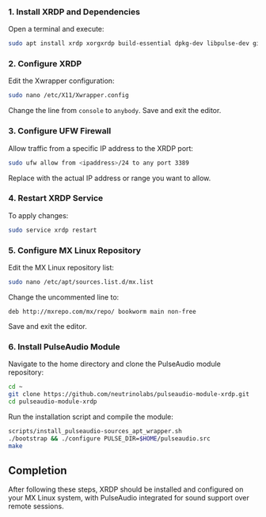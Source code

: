 ### 1. Install XRDP and Dependencies

Open a terminal and execute:

```bash
sudo apt install xrdp xorgxrdp build-essential dpkg-dev libpulse-dev git autoconf libtool libltdl-dev automake
```

### 2. Configure XRDP

Edit the Xwrapper configuration:

```bash
sudo nano /etc/X11/Xwrapper.config
```

Change the line from `console` to `anybody`. Save and exit the editor.

### 3. Configure UFW Firewall

Allow traffic from a specific IP address to the XRDP port:

```bash
sudo ufw allow from <ipaddress>/24 to any port 3389
```

Replace <ipaddress> with the actual IP address or range you want to allow.

### 4. Restart XRDP Service

To apply changes:

```bash
sudo service xrdp restart
```

### 5. Configure MX Linux Repository

Edit the MX Linux repository list:

```bash
sudo nano /etc/apt/sources.list.d/mx.list
```

Change the uncommented line to:

```
deb http://mxrepo.com/mx/repo/ bookworm main non-free
```

Save and exit the editor.

### 6. Install PulseAudio Module

Navigate to the home directory and clone the PulseAudio module repository:

```bash
cd ~
git clone https://github.com/neutrinolabs/pulseaudio-module-xrdp.git
cd pulseaudio-module-xrdp
```

Run the installation script and compile the module:

```bash
scripts/install_pulseaudio-sources_apt_wrapper.sh
./bootstrap && ./configure PULSE_DIR=$HOME/pulseaudio.src
make
```

## Completion

After following these steps, XRDP should be installed and configured on your MX Linux system, with PulseAudio integrated for sound support over remote sessions.
```

